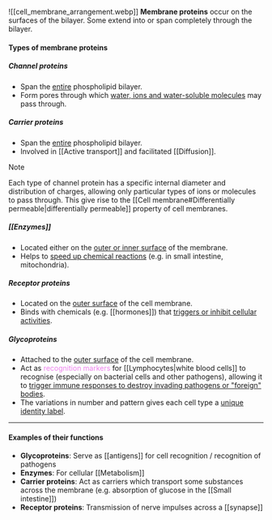 ![[cell_membrane_arrangement.webp]]
**Membrane proteins** occur on the surfaces of the bilayer. Some extend into or span completely through the bilayer.

#### Types of membrane proteins
##### Channel proteins
- Span the <u>entire</u> phospholipid bilayer.
- Form pores through which <u>water, ions and water-soluble molecules</u> may pass through.

##### Carrier proteins
- Span the <u>entire</u> phospholipid bilayer.
- Involved in [[Active transport]] and facilitated [[Diffusion]].

> [!note]
> Each type of channel protein has a specific internal diameter and distribution of charges, allowing only particular types of ions or molecules to pass through. This give rise to the [[Cell membrane#Differentially permeable|differentially permeable]] property of cell membranes.

##### [[Enzymes]]
- Located either on the <u>outer or inner surface</u> of the membrane.
- Helps to <u>speed up chemical reactions</u> (e.g. in small intestine, mitochondria).

##### Receptor proteins
- Located on the <u>outer surface</u> of the cell membrane.
- Binds with chemicals (e.g. [[hormones]]) that <u>triggers or inhibit cellular activities</u>.

##### Glycoproteins
- Attached to the <u>outer surface</u> of the cell membrane.
- Act as <span style="color: violet">recognition markers</span> for [[Lymphocytes|white blood cells]] to recognise (especially on bacterial cells and other pathogens), allowing it to <u>trigger immune responses to destroy invading pathogens or "foreign" bodies</u>.
- The variations in number and pattern gives each cell type a <u>unique identity label</u>.


<hr>

#### Examples of their functions
- **Glycoproteins**: Serve as [[antigens]] for cell recognition / recognition of pathogens
- **Enzymes**: For cellular [[Metabolism]]
- **Carrier proteins**: Act as carriers which transport some substances across the membrane (e.g. absorption of glucose in the [[Small intestine]])
- **Receptor proteins**: Transmission of nerve impulses across a [[synapse]]
